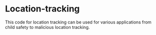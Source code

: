 # Location-tracking
This code for location tracking can be used for various applications from child safety to malicious location tracking.
